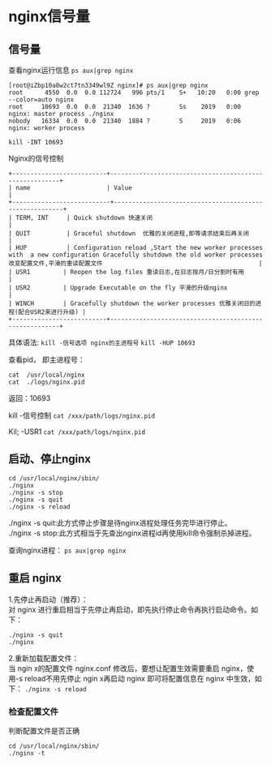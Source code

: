 # nginx信号量


## 信号量
查看nginx运行信息
`ps aux|grep nginx`

```
[root@iZbp10a8w2ct7tn3349wl9Z nginx]# ps aux|grep nginx
root      4550  0.0  0.0 112724   996 pts/1    S+   10:20   0:00 grep --color=auto nginx
root     10693  0.0  0.0  21340  1636 ?        Ss    2019   0:00 nginx: master process ./nginx
nobody   16334  0.0  0.0  21340  1884 ?        S     2019   0:06 nginx: worker process
```

```
kill -INT 10693
```



Nginx的信号控制
```
+--------------------------+--------------------------------------------------------+
| name                     | Value                                                   |
+--------------------------·+--------------------------------------------------------+
| TERM, INT     | Quick shutdown 快速关闭                                              |
| QUIT          | Graceful shutdown  优雅的关闭进程,即等请求结束后再关闭                    |
| HUP           | Configuration reload ,Start the new worker processes with  a new configuration Gracefully shutdown the old worker processes 改变配置文件,平滑的重读配置文件                                           |
| USR1         | Reopen the log files 重读日志,在日志按月/日分割时有用                     |
| USR2         | Upgrade Executable on the fly 平滑的升级nginx                          |
| WINCH        | Gracefully shutdown the worker processes 优雅关闭旧的进程(配合USR2来进行升级) |   
+--------------------------+--------------------------------------------------------+
```




具体语法:
`kill -信号选项 nginx的主进程号`
`kill -HUP 10693`


查看pid， 即主进程号：
```
cat  /usr/local/nginx
cat  ./logs/nginx.pid  
```
返回：10693



kill -信号控制 `cat /xxx/path/logs/nginx.pid`

Kil; -USR1 `cat /xxx/path/logs/nginx.pid`




## 启动、停止nginx
```
cd /usr/local/nginx/sbin/
./nginx 
./nginx -s stop
./nginx -s quit
./nginx -s reload
```

./nginx -s quit:此方式停止步骤是待nginx进程处理任务完毕进行停止。  
./nginx -s stop:此方式相当于先查出nginx进程id再使用kill命令强制杀掉进程。

查询nginx进程：
`ps aux|grep nginx`

## 重启 nginx

1.先停止再启动（推荐）：  
对 nginx 进行重启相当于先停止再启动，即先执行停止命令再执行启动命令。如下：
```
./nginx -s quit
./nginx
```

2.重新加载配置文件：  
当 ngin x的配置文件 nginx.conf 修改后，要想让配置生效需要重启 nginx，使用-s reload不用先停止 ngin x再启动 nginx 即可将配置信息在 nginx 中生效，如下：
`./nginx -s reload`

### 检查配置文件

判断配置文件是否正确
```
cd /usr/local/nginx/sbin/
./nginx -t
```